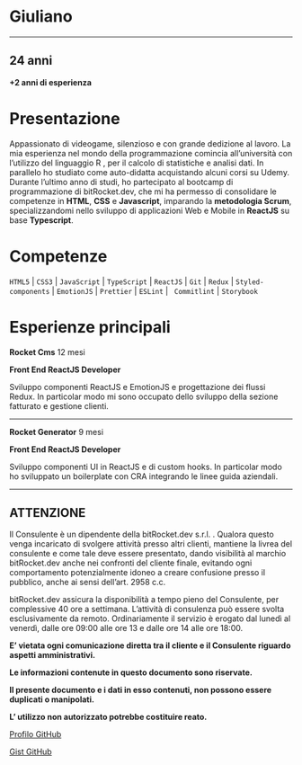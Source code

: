 # Giuliano

---

## 24 anni

**+2 anni di esperienza**

# Presentazione

Appassionato di videogame, silenzioso e con grande dedizione al lavoro. La mia esperienza nel mondo della programmazione comincia all’università con l’utilizzo del linguaggio R , per il calcolo di statistiche e analisi dati. In parallelo ho studiato come auto-didatta acquistando alcuni corsi su Udemy. Durante l’ultimo anno di studi, ho partecipato al bootcamp di programmazione di bitRocket.dev, che mi ha permesso di consolidare le competenze in **HTML**, **CSS** e **Javascript**, imparando la **metodologia Scrum**, specializzandomi nello sviluppo di applicazioni Web e Mobile in **ReactJS** su base **Typescript**.

# Competenze

`HTML5` | `CSS3` | `JavaScript` | `TypeScript` | `ReactJS` | `Git` | `Redux` | `Styled-components` | `EmotionJS` | `Prettier` | `ESLint` | ` Commitlint` | `Storybook`

# Esperienze principali

**Rocket Cms** 12 mesi

**Front End ReactJS Developer**

Sviluppo componenti ReactJS e EmotionJS e progettazione dei flussi Redux. In particolar modo mi sono occupato dello sviluppo della sezione fatturato e gestione clienti.

---

**Rocket Generator** 9 mesi

**Front End ReactJS Developer**

Sviluppo componenti UI in ReactJS e di custom hooks. In particolar modo ho sviluppato un boilerplate con CRA integrando le linee guida aziendali.

---

## ATTENZIONE

Il Consulente è un dipendente della bitRocket.dev s.r.l. . Qualora questo venga incaricato di svolgere attività presso altri clienti, mantiene la livrea del consulente e come tale deve essere presentato, dando visibilità al marchio bitRocket.dev anche nei confronti del cliente finale, evitando ogni comportamento potenzialmente idoneo a creare confusione presso il pubblico, anche ai sensi dell’art. 2958 c.c.

bitRocket.dev assicura la disponibilità a tempo pieno del Consulente, per complessive 40 ore a settimana. L’attività di consulenza può essere svolta esclusivamente da remoto. Ordinariamente il servizio è erogato dal lunedì al venerdì, dalle ore 09:00 alle ore 13 e dalle ore 14 alle ore 18:00.

**E’ vietata ogni comunicazione diretta tra il cliente e il Consulente riguardo aspetti amministrativi.**

**Le informazioni contenute in questo documento sono riservate.**

**Il presente documento e i dati in esso contenuti, non possono essere duplicati o manipolati.**

**L’ utilizzo non autorizzato potrebbe costituire reato.**

[Profilo GitHub](https://github.com/giulianorandazzo-bitrocketdev)

[Gist GitHub](https://gist.github.com/giulianorandazzo-bitrocketdev)
